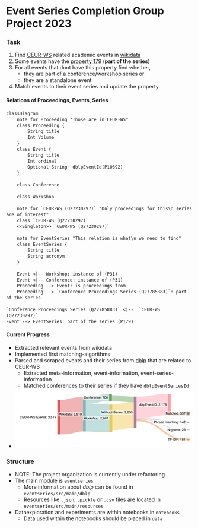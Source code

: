 # Event Series Completion Group Project 2023

### Task

1. Find [CEUR-WS](https://ceur-ws.org/) related academic events in [wikidata](https://www.wikidata.org/wiki/Q27230297)
2. Some events have the [property 179](https://www.wikidata.org/wiki/Property:P179) (**part of the series**)
3. For all events that dont have this property find whether,
    - they are part of a conference/workshop series or
    - they are a standalone event
6. Match events to their event series and update the property.

#### Relations of Proceedings, Events, Series

```mermaid
classDiagram
    note for Proceeding "Those are in CEUR-WS"
    class Proceeding {
        String title
        Int Volume
    }
    class Event {
        String title
        Int ordinal
        Optional~String~ dblpEventId(P10692)
    }

    class Conference

    class Workshop

    note for `CEUR-WS (Q27230297)` "Only proceedings for this\n series are of interest"
    class `CEUR-WS (Q27230297)`
    <<Singleton>> `CEUR-WS (Q27230297)`

    note for EventSeries "This relation is what\n we need to find"
    class EventSeries {
        String title
        String acronym
    }

    Event <|-- Workshop: instance of (P31)
    Event <|-- Conference: instance of (P31)
    Proceeding --> Event: is proceedings from
    Proceeding --> `Conference Proceedings Series (Q27785883)`: part of the series

`Conference Proceedings Series (Q27785883)` <|--  `CEUR-WS (Q27230297)`
Event --> EventSeries: part of the series (P179)
```

#### Current Progress

- Extracted relevant events from wikidata
- Implemented first matching-algorithms
- Parsed and scraped events and their series from [dblp](https://dblp.org) that are related to CEUR-WS
    - Extracted meta-information, event-information, event-series-information
    - Matched conferences to their series if they have `dblpEventSeriesId`
- ![Sankey plot about the progress](docs/Sankey&#32;Progress&#32;23.06.png)

### Structure

- NOTE: The project organization is currently under refactoring
- The main module is `eventseries`
    - More information about *dblp* can be found in `eventseries/src/main/dblp`
    - Resources like `.json`, `.pickle` or `.csv` files are located in `eventseries/src/main/resources`
- Dataexploration and experiments are within notebooks in `notebooks`
    - Data used within the notebooks should be placed in `data`
